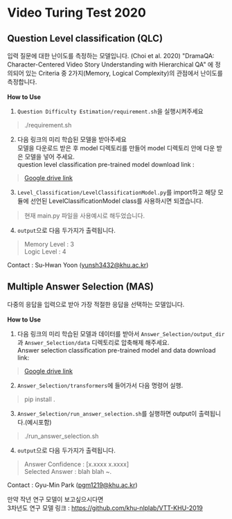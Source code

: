  Video Turing Test 2020<br>
=====
Question Level classification (QLC)
-----------------------------
입력 질문에 대한 난이도를 측정하는 모델입니다.
(Choi et al. 2020) "DramaQA: Character-Centered Video Story Understanding with Hierarchical QA" 에 정의되어 있는 Criteria 중 2가지(Memory, Logical Complexity)의 관점에서 난이도를 측정합니다. <br><br>
__How to Use__
1. ``Question Difficulty Estimation/requirement.sh``을 실행시켜주세요
> ./requirement.sh

2. 다음 링크의 미리 학습된 모델을 받아주세요<br>
모델을 다운로드 받은 후 model 디렉토리를 만들어 model 디렉토리 안에 다운 받은 모델을 넣어 주세요. <br>
question level classification pre-trained model download link : <br>
>[Google drive link](https://drive.google.com/drive/folders/1RUj_tEFbCpfPTPL0_9eA3QsbaHcymD3r?usp=sharing)

3. ``Level_Classification/LevelClassificationModel.py``를 import하고 해당 모듈에 선언된 LevelClassificationModel class를 사용하시면 되겠습니다.
> 현재 main.py 파일을 사용예시로 해두었습니다. 

4. ``output``으로 다음 두가지가 출력됩니다.
> Memory Level : 3 <br>
> Logic Level : 4

Contact : Su-Hwan Yoon (yunsh3432@khu.ac.kr)

Multiple Answer Selection (MAS)
------------------
다중의 응답을 입력으로 받아 가장 적절한 응답을 선택하는 모델입니다. <br><br>
__How to Use__
1. 다음 링크의 미리 학습된 모델과 데이터를 받아서 ``Answer_Selection/output_dir`` 과 ``Answer_Selection/data`` 디렉토리로 압축해제 해주세요.<br>
Answer selection classification pre-trained model and data download link: <br>
>[Google drive link](https://drive.google.com/open?id=1U2OV0ZFi-BtjJC-78DeZ0UgPpic0tzKG)

2. ``Answer_Selection/transformers``에 들어가서 다음 명령어 실행.
>pip install .

3. ``Answer_Selection/run_answer_selection.sh``를 실행하면 output이 출력됩니다.(예시포함)
>./run_answer_selection.sh

4. ``output``으로 다음 두가지가 출력됩니다.
>Answer Confidence : [x.xxxx  x.xxxx] <br>
>Selected Answer : blah blah ~.

Contact : Gyu-Min Park (pgm1219@khu.ac.kr)

만약 작년 연구 모델이 보고싶으시다면 <br>
3차년도 연구 모델 링크 : https://github.com/khu-nlplab/VTT-KHU-2019
